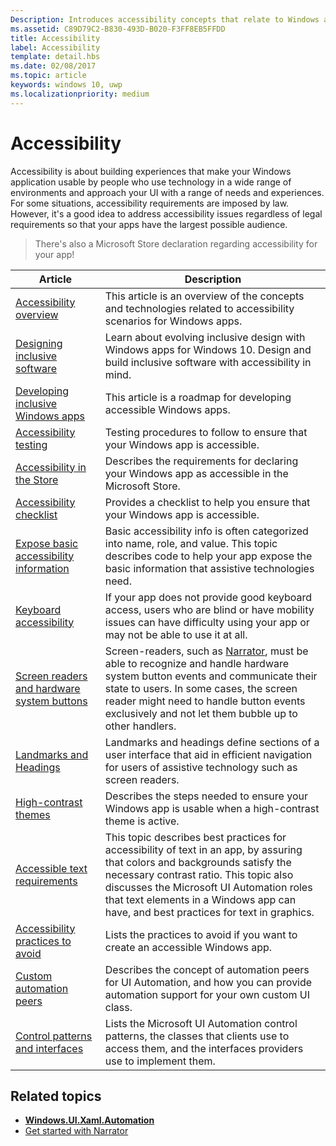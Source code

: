 ```yaml
---
Description: Introduces accessibility concepts that relate to Windows apps.
ms.assetid: C89D79C2-B830-493D-B020-F3FF8EB5FFDD
title: Accessibility
label: Accessibility
template: detail.hbs
ms.date: 02/08/2017
ms.topic: article
keywords: windows 10, uwp
ms.localizationpriority: medium
---
```


# Accessibility  

Accessibility is about building experiences that make your Windows application usable by people who use technology in a wide range of environments and approach your UI with a range of needs and experiences. For some situations, accessibility requirements are imposed by law. However, it's a good idea to address accessibility issues regardless of legal requirements so that your apps have the largest possible audience.

> There's also a Microsoft Store declaration regarding accessibility for your app!

| Article | Description |
|---------|-------------|
| [Accessibility overview](accessibility-overview.md) | This article is an overview of the concepts and technologies related to accessibility scenarios for Windows apps. |
| [Designing inclusive software](designing-inclusive-software.md) | Learn about evolving inclusive design with Windows apps for Windows 10.  Design and build inclusive software with accessibility in mind. |
| [Developing inclusive Windows apps](developing-inclusive-windows-apps.md) | This article is a roadmap for developing accessible Windows apps. |
| [Accessibility testing](accessibility-testing.md) | Testing procedures to follow to ensure that your Windows app is accessible. |
| [Accessibility in the Store](accessibility-in-the-store.md) | Describes the requirements for declaring your Windows app as accessible in the Microsoft Store. |
| [Accessibility checklist](accessibility-checklist.md) | Provides a checklist to help you ensure that your Windows app is accessible. |
| [Expose basic accessibility information](basic-accessibility-information.md) | Basic accessibility info is often categorized into name, role, and value. This topic describes code to help your app expose the basic information that assistive technologies need. |
| [Keyboard accessibility](keyboard-accessibility.md) | If your app does not provide good keyboard access, users who are blind or have mobility issues can have difficulty using your app or may not be able to use it at all. |
| [Screen readers and hardware system buttons](system-button-narration.md) | Screen-readers, such as [Narrator](https://support.microsoft.com/en-us/help/22798/windows-10-complete-guide-to-narrator), must be able to recognize and handle hardware system button events and communicate their state to users. In some cases, the screen reader might need to handle button events exclusively and not let them bubble up to other handlers. |
| [Landmarks and Headings](landmarks-and-headings.md) | Landmarks and headings define sections of a user interface that aid in efficient navigation for users of assistive technology such as screen readers. |
| [High-contrast themes](high-contrast-themes.md) | Describes the steps needed to ensure your Windows app is usable when a high-contrast theme is active. |
| [Accessible text requirements](accessible-text-requirements.md) | This topic describes best practices for accessibility of text in an app, by assuring that colors and backgrounds satisfy the necessary contrast ratio. This topic also discusses the Microsoft UI Automation roles that text elements in a Windows app can have, and best practices for text in graphics. |
| [Accessibility practices to avoid](practices-to-avoid.md) | Lists the practices to avoid if you want to create an accessible Windows app. |
| [Custom automation peers](custom-automation-peers.md) | Describes the concept of automation peers for UI Automation, and how you can provide automation support for your own custom UI class. |
| [Control patterns and interfaces](control-patterns-and-interfaces.md) | Lists the Microsoft UI Automation control patterns, the classes that clients use to access them, and the interfaces providers use to implement them. |

## Related topics  
* [**Windows.UI.Xaml.Automation**](/uwp/api/Windows.UI.Xaml.Automation) 
* [Get started with Narrator](https://support.microsoft.com/help/22798/windows-10-complete-guide-to-narrator)